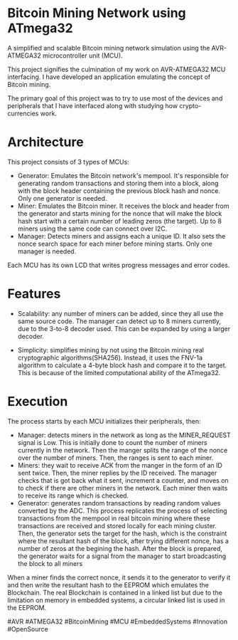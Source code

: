 # Bitcoin Mining Network using ATmega32
A simplified and scalable Bitcoin mining network simulation using the 
AVR-ATMEGA32 microcontroller unit (MCU).

This project signifies the culmination of my work on AVR-ATMEGA32 MCU 
interfacing. I have developed an application emulating the concept of Bitcoin 
mining.

The primary goal of this project was to try to use most of the devices and 
peripherals that I have interfaced along with studying how crypto-currencies 
work.

# Architecture
This project consists of 3 types of MCUs:
- Generator: Emulates the Bitcoin network's mempool. It's responsible for 
generating random transactions and storing them into a block, along with the 
block header containing the previous block hash and nonce. Only one generator is 
needed.
- Miner: Emulates the Bitcoin miner. It receives the block and header from the 
generator and starts mining for the nonce that will make the block hash start 
with a certain number of leading zeros (the target). Up to 8 miners using the 
same code can connect over I2C.
- Manager: Detects miners and assigns each a unique ID. It also sets the nonce 
search space for each miner before mining starts. Only one manager is needed.

Each MCU has its own LCD that writes progress messages and error codes.

# Features
- Scalability: any number of miners can be added, since they all 
use the same source code. The manager can detect up to 8 miners currently, due to the 
3-to-8 decoder used. This can be expanded by using a larger decoder.

- Simplicity: simplifies mining by not using the Bitcoin mining real 
cryptographic algorithms(SHA256). Instead, it uses the FNV-1a algorithm to 
calculate a 4-byte block hash and compare it to the target. This is because of 
the limited computational ability of the ATmega32.

# Execution
The process starts by each MCU initializes their peripherals, then:
- Manager: detects miners in the network as long as the MINER_REQUEST signal is 
Low. This is initially done to count the number of miners currently in the 
network. Then the manger splits the range of the nonce over the number of 
miners. Then, the ranges is sent to each miner.
- Miners: they wait to receive ACK from the manger in the form of an ID sent 
twice. Then, the miner replies by the ID received. The manager checks that is 
got back what it sent, increment a counter, and moves on to check if there are 
other miners in the network. Each miner then waits to receive its range which is 
checked.
- Generator: generates random transactions by reading random values converted by 
the ADC. This process replicates the process of selecting transactions from the 
mempool in real bitcoin mining where these transactions are received and stored 
locally for each mining cluster. Then, the generator sets the target for the 
hash, which is the constraint where the resultant hash of the block, after 
trying different nonce, has a number of zeros at the begining the hash. After 
the block is prepared, the generator waits for a signal from the manager to 
start broadcasting the block to all miners

When a miner finds the correct nonce, it sends it to the generator to verify it 
and then write the resultant hash to the EEPROM which emulates the Blockchain. 
The real Blockchain is contained in a linked list but due to the limitation on 
memory in embedded systems, a circular linked list is used in the EEPROM.


#AVR #ATMEGA32 #BitcoinMining #MCU #EmbeddedSystems #Innovation #OpenSource


